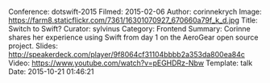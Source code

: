 Conference: dotswift-2015
Filmed: 2015-02-06
Author: corinnekrych
Image: https://farm8.staticflickr.com/7361/16301070927_670660a79f_k_d.jpg
Title: Switch to Swift?
Curator: sylvinus
Category: Frontend
Summary: Corinne shares her experience using Swift from day 1 on the AeroGear open source project.
Slides: http://speakerdeck.com/player/9f8064cf31104bbbb2a353da800ea84c
Video: https://www.youtube.com/watch?v=pEGHDRz-Nbw
Template: talk
Date: 2015-10-21 01:46:21